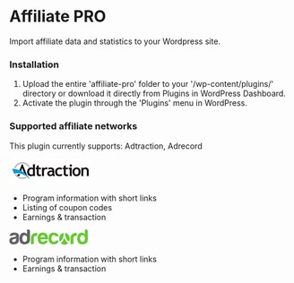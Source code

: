 # Affiliate PRO
Import affiliate data and statistics to your Wordpress site. 

### Installation
1. Upload the entire 'affiliate-pro' folder to your '/wp-content/plugins/' directory or download it directly from Plugins in WordPress Dashboard.
2. Activate the plugin through the 'Plugins' menu in WordPress.

### Supported affiliate networks
This plugin currently supports:
Adtraction, Adrecord

![Adtraction Wordpress](https://raw.githubusercontent.com/affiliate-pro/affiliate-pro/master/static/programs/logos/adtraction.jpg)
* Program information with short links
* Listing of coupon codes
* Earnings & transaction 

![Adrecord Wordpress](https://raw.githubusercontent.com/affiliate-pro/affiliate-pro/master/static/programs/logos/adrecord.gif)
* Program information with short links
* Earnings & transaction 
